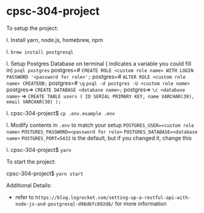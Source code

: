 # cpsc-304-project

To setup the project:

l. Install yarn, node.js, homebrew, npm

l. `brew install postgresql`

l. Setup Postgres Database on terminal (<variable> indicates a variable you could fill in)
    `psql postgres`
    postgres=# `CREATE ROLE <custom role name> WITH LOGIN PASSWORD '<password for role>';`
    postgres=# `ALTER ROLE <custom role name> CREATEDB;`
    postgres=# `\q`
    `psql -d postgres -U <custom role name>`
    postgres=> `CREATE DATABASE <database name>;`
    postgres=> `\c <database name>`
    <database name> =>
        ```
        CREATE TABLE users (
            ID SERIAL PRIMARY KEY,
            name VARCHAR(30),
            email VARCHAR(30)
        );
        ```

l. cpsc-304-project$  `cp .env.example .env`

l. Modify contents in `.env` to match your setup
    `POSTGRES_USER=<custom role name>`
    `POSTGRES_PASSWORD=<password for role>`
    `POSTGRES_DATABASE=<database name>`
    `POSTGRES_PORT=5432` is the default, but if you changed it, change this

l. cpsc-304-project$ `yarn`



To start the project: 

cpsc-304-project$ `yarn start`


Additional Details:
* refer to `https://blog.logrocket.com/setting-up-a-restful-api-with-node-js-and-postgresql-d96d6fc892d8/` for more information